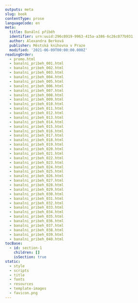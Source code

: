 ```yaml
---
outputs: meta
slug: book
contentType: prose
languageCode: en
meta:
  title: Banální příběh
  identifier: urn:uuid:296c0919-9963-415a-a386-6c26c077b931
  author: Alexandra Berková
  publisher: Městská knihovna v Praze
  modified: '2021-06-09T00:00:00.000Z'
readingOrder:
  - promo.html
  - banalni_pribeh_001.html
  - banalni_pribeh_002.html
  - banalni_pribeh_003.html
  - banalni_pribeh_004.html
  - banalni_pribeh_005.html
  - banalni_pribeh_006.html
  - banalni_pribeh_007.html
  - banalni_pribeh_008.html
  - banalni_pribeh_009.html
  - banalni_pribeh_010.html
  - banalni_pribeh_011.html
  - banalni_pribeh_012.html
  - banalni_pribeh_013.html
  - banalni_pribeh_014.html
  - banalni_pribeh_015.html
  - banalni_pribeh_016.html
  - banalni_pribeh_017.html
  - banalni_pribeh_018.html
  - banalni_pribeh_019.html
  - banalni_pribeh_020.html
  - banalni_pribeh_021.html
  - banalni_pribeh_022.html
  - banalni_pribeh_023.html
  - banalni_pribeh_024.html
  - banalni_pribeh_025.html
  - banalni_pribeh_026.html
  - banalni_pribeh_027.html
  - banalni_pribeh_028.html
  - banalni_pribeh_029.html
  - banalni_pribeh_030.html
  - banalni_pribeh_031.html
  - banalni_pribeh_032.html
  - banalni_pribeh_033.html
  - banalni_pribeh_034.html
  - banalni_pribeh_035.html
  - banalni_pribeh_036.html
  - banalni_pribeh_037.html
  - banalni_pribeh_038.html
  - banalni_pribeh_039.html
  - banalni_pribeh_040.html
tocBase:
  - id: section-1
    children: []
    isSection: true
static:
  - style
  - scripts
  - title
  - fonts
  - resources
  - template-images
  - favicon.png
---
```

